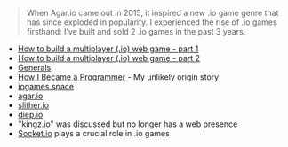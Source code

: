 > When Agar.io came out in 2015, it inspired a new .io game genre that has since exploded in popularity. I experienced the rise of .io games firsthand: I’ve built and sold 2 .io games in the past 3 years.

- [How to build a multiplayer (.io) web game - part 1](https://victorzhou.com/blog/build-an-io-game-part-1/)
- [How to build a multiplayer (.io) web game - part 2](https://victorzhou.com/blog/build-an-io-game-part-2/)
- [Generals](http://generals.io/)
- [How I Became a Programmer](https://victorzhou.com/blog/how-i-became-a-programmer/) - My unlikely origin story
- [iogames.space](https://iogames.space/)
- [agar.io](https://agar.io/)
- [slither.io](http://slither.io/)
- [diep.io](https://diep.io/)
- "kingz.io" was discussed but no longer has a web presence
- [Socket.io](https://socket.io/) plays a crucial role in .io games

